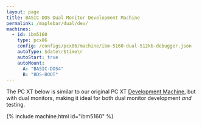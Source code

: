 ```yaml
---
layout: page
title: BASIC-DOS Dual Monitor Development Machine
permalink: /maplebar/dual/dev/
machines:
  - id: ibm5160
    type: pcx86
    config: /configs/pcx86/machine/ibm-5160-dual-512kb-debugger.json
    autoType: $date\r$time\r
    autoStart: true
    autoMount:
      A: "BASIC-DOS4"
      B: "BDS-BOOT"
---
```


The PC XT below is similar to our original PC XT
[Development Machine](/maplebar/dev/), but with dual monitors,
making it ideal for both dual monitor development *and* testing.

{% include machine.html id="ibm5160" %}
